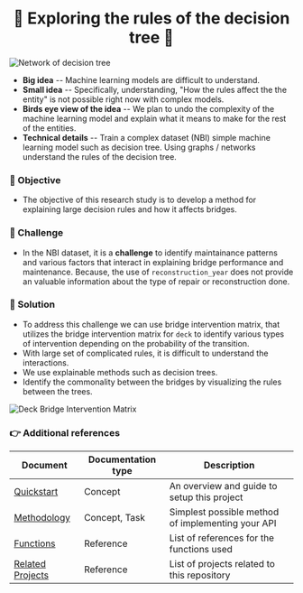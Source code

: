 <h1 align='center'>
 🌲 Exploring the rules of the decision tree 🌲
</h1>

![Network of decision tree](images/hexagon-actuarial.png)

- **Big idea** -- Machine learning models are difficult to understand. 
- **Small idea** -- Specifically, understanding, "How the rules affect the the entity" is not possible right now with complex models.
- **Birds eye view of the idea** --  We plan to undo the complexity of the machine learning model and explain what it means to make for the rest of the entities.
- **Technical details** --  Train a complex dataset (NBI) simple machine learning model such as decision tree. Using graphs / networks understand the rules of the decision tree.

### 🎯 Objective
- The objective of this research study is to develop a method for explaining large decision rules and how it affects bridges. 

### 💪 Challenge
- In the NBI dataset, it is a **challenge** to identify maintainance patterns and various factors that interact in explaining bridge performance and maintenance. Because, the use of `reconstruction_year` does not provide an valuable information about the type of repair or reconstruction done.

### 🧪 Solution
- To address this challenge we can use bridge intervention matrix, that utilizes the bridge intervention matrix for `deck` to identify various types of intervention depending on the probability of the transition.
- With large set of complicated rules, it is difficult to understand the interactions.
- We use explainable methods such as decision trees.
- Identify the commonality between the bridges by visualizing the rules between the trees.

![Deck Bridge Intervention Matrix](assets/intervention-matrix.png)

### 👉 Additional references
| Document      | Documentation type | Description |
| ------------- | ------------------ | ----------- |
| [Quickstart](docs/quickstart.md) | Concept | An overview and guide to setup this project |
| [Methodology](docs/methodology.md) | Concept, Task | Simplest possible method of implementing your API |
| [Functions](docs/functions.md) | Reference | List of references for the functions used|
| [Related Projects](docs/related-projects.md) | Reference | List of projects related to this repository |


